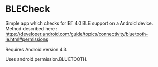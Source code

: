 BLECheck
========
Simple app which checks for BT 4.0 BLE support on a Android device. 
Method described here : https://developer.android.com/guide/topics/connectivity/bluetooth-le.html#permissions

Requires Android version 4.3. 

Uses android.permission.BLUETOOTH.
